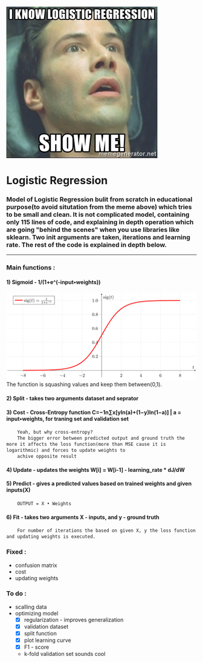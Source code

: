 ![MEME](https://github.com/maciejbalawejder/Logistic_Regression/blob/main/i-know-logistic-regression-show-me.jpg)
# Logistic Regression

### Model of Logistic Regression bulit from scratch in educational purpose(to avoid situtation from the meme above) which tries to be small and clean. It is not complicated model, containing only 115 lines of code, and explaining in depth operation which are going "behind the scenes" when you use libraries like sklearn. Two init arguments are taken, iterations and learning rate. The rest of the code is explained in depth below. 
----------------------------------------------------------------------------------------------------------------------------------------------------------------------------------
### Main functions : 
#### 1) Sigmoid - 1/(1+e^(-input•weights))
![Sigmoid](https://github.com/maciejbalawejder/Logistic_Regression/blob/main/sigmoid.png)
The function is squashing values and keep them between(0,1).
#### 2) Split - takes two arguments dataset and seprator
#### 3) Cost - Cross-Entropy function  C=−1n∑x[yln(a)+(1−y)ln(1−a)] | a = input•weights, for traning set and validation set
        Yeah, but why cross-entropy? 
        The bigger error between predicted output and ground truth the more it affects the loss function(more than MSE cause it is logarithmic) and forces to update weights to     
        achive opposite result
#### 4) Update - updates the weights W[i] = W[i-1] - learning_rate * dJ/dW
#### 5) Predict - gives a predicted values based on trained weights and given inputs(X) 
        OUTPUT = X • Weights
#### 6) Fit - takes two arguments X - inputs, and y - ground truth 
        For number of iterations the based on given X, y the loss function and updating weights is executed.
        
### Fixed :
* confusion matrix
* cost
* updating weights 

### To do :
* scalling data
* optimizing model
  * [x] regularization - improves generalization 
  * [x] validation dataset
  * [x] split function 
  * [x] plot learning curve
  * [x] F1 - score 
  * k-fold validation set sounds cool
 

